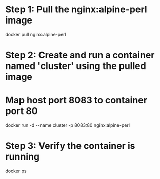 # Step 1: Pull the nginx:alpine-perl image
docker pull nginx:alpine-perl

# Step 2: Create and run a container named 'cluster' using the pulled image
# Map host port 8083 to container port 80
docker run -d --name cluster -p 8083:80 nginx:alpine-perl

# Step 3: Verify the container is running
docker ps
